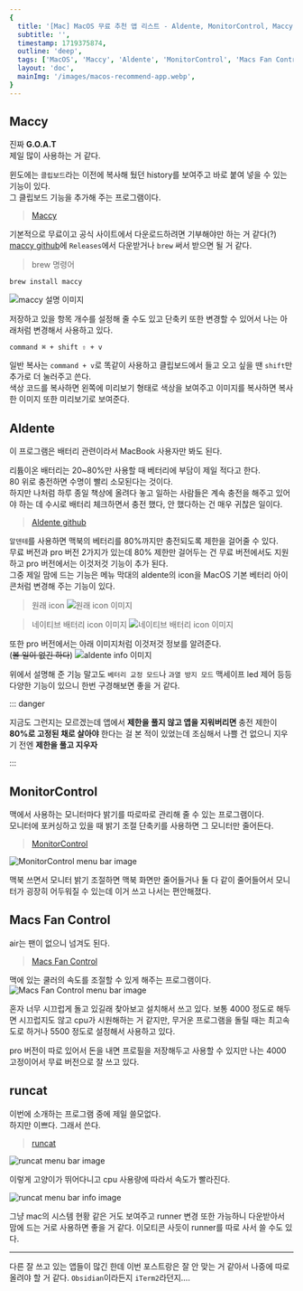 ```yaml
---
{
  title: '[Mac] MacOS 무료 추천 앱 리스트 - Aldente, MonitorControl, Maccy, Mac Fan Control, runcat',
  subtitle: '',
  timestamp: 1719375874,
  outline: 'deep',
  tags: ['MacOS', 'Maccy', 'Aldente', 'MonitorControl', 'Macs Fan Control', 'runcat'],
  layout: 'doc',
  mainImg: '/images/macos-recommend-app.webp',
}
---
```


## Maccy

진짜 **G.O.A.T**   
제일 많이 사용하는 거 같다.

윈도에는 `클립보드`라는 이전에 복사해 뒀던 history를 보여주고 바로 붙여 넣을 수 있는 기능이 있다.   
그 클립보드 기능을 추가해 주는 프로그램이다.

> [Maccy](https://maccy.app)

기본적으로 무료이고 공식 사이트에서 다운로드하려면 기부해야만 하는 거 같다(?)   
[maccy github](https://github.com/p0deje/Maccy)에 `Releases`에서 다운받거나 `brew` 써서 받으면 될 거 같다.

> brew 명령어
```
brew install maccy
```

![maccy 설명 이미지](/images/macos-recommend-app/maccy-1.png)

저장하고 있을 항목 개수를 설정해 줄 수도 있고 단축키 또한 변경할 수 있어서 나는 아래처럼 변경해서 사용하고 있다.

```
command ⌘ + shift ⇧ + v
```

일반 복사는 `command + v`로 똑같이 사용하고 클립보드에서 들고 오고 싶을 땐 `shift`만 추가로 더 눌러주고 쓴다.   
색상 코드를 복사하면 왼쪽에 미리보기 형태로 색상을 보여주고 이미지를 복사하면 복사한 이미지 또한 미리보기로 보여준다.


## Aldente

이 프로그램은 배터리 관련이라서 MacBook 사용자만 봐도 된다.

리튬이온 배터리는 20~80%만 사용할 때 베터리에 부담이 제일 적다고 한다.   
80 위로 충전하면 수명이 빨리 소모된다는 것이다.   
하지만 나처럼 하루 종일 책상에 올려다 놓고 일하는 사람들은 계속 충전을 해주고 있어야 하는 데 수시로 배터리 체크하면서 충전 했다, 안 했다하는 건 매우 귀찮은 일이다.

> [Aldente github](https://apphousekitchen.com/)

`알덴테`를 사용하면 맥북의 베터리를 80%까지만 충전되도록 제한을 걸어줄 수 있다.   
무료 버전과 pro 버전 2가지가 있는데 80% 제한만 걸어두는 건 무료 버전에서도 지원하고 pro 버전에서는 이것저것 기능이 추가 된다.   
그중 제일 맘에 드는 기능은 메뉴 막대의 aldente의 icon을 MacOS 기본 베터리 아이콘처럼 변경해 주는 기능이 있다.

> 원래 icon
![원래 icon 이미지](/images/macos-recommend-app/aldente-1.png)

> 네이티브 배터리 icon 이미지
![네이티브 배터리 icon 이미지](/images/macos-recommend-app/aldente-2.png)

또한 pro 버전에서는 아래 이미지처럼 이것저것 정보를 알려준다.   
(~~볼 일이 없긴 하다~~)
![aldente info 이미지](/images/macos-recommend-app/aldente-3.png)

위에서 설명해 준 기능 말고도 `베터리 교정 모드`나 `과열 방지 모드` 맥세이프 led 제어 등등 다양한 기능이 있으니 한번 구경해보면 좋을 거 같다.

::: danger

지금도 그런지는 모르겠는데 앱에서 **제한을 풀지 않고 앱을 지워버리면** 충전 제한이 **80%로 고정된 채로 살아야** 한다는 걸 본 적이 있었는데 조심해서 나쁠 건 없으니 지우기 전엔 **제한을 풀고 지우자**

:::

## MonitorControl

맥에서 사용하는 모니터마다 밝기를 따로따로 관리해 줄 수 있는 프로그램이다.   
모니터에 포커싱하고 있을 때 밝기 조절 단축키를 사용하면 그 모니터만 줄어든다.

> [MonitorControl](https://github.com/MonitorControl/MonitorControl)

![MonitorControl menu bar image](/images/macos-recommend-app/monitor-control-1.png)

맥북 쓰면서 모니터 밝기 조절하면 맥북 화면만 줄어들거나 둘 다 같이 줄어들어서 모니터가 굉장히 어두워질 수 있는데 이거 쓰고 나서는 편안해졌다.

## Macs Fan Control

air는 팬이 없으니 넘겨도 된다.

> [Macs Fan Control](https://crystalidea.com/macs-fan-control)

맥에 있는 쿨러의 속도를 조절할 수 있게 해주는 프로그램이다.
![Macs Fan Control menu bar image](/images/macos-recommend-app/macs-fan-control-1.png)

혼자 너무 시끄럽게 돌고 있길래 찾아보고 설치해서 쓰고 있다.
보통 4000 정도로 해두면 시끄럽지도 않고 cpu가 시원해하는 거 같지만, 무거운 프로그램을 돌릴 때는 최고속도로 하거나 5500 정도로 설정해서 사용하고 있다.

pro 버전이 따로 있어서 돈을 내면 프로필을 저장해두고 사용할 수 있지만 나는 4000 고정이어서 무료 버전으로 잘 쓰고 있다.


## runcat

이번에 소개하는 프로그램 중에 제일 쓸모없다.   
하지만 이쁘다. 그래서 쓴다.

> [runcat](https://kyome.io/runcat/index.html?lang=en)

![runcat menu bar image](/images/macos-recommend-app/runcat-1.gif)

이렇게 고양이가 뛰어다니고 cpu 사용량에 따라서 속도가 빨라진다.

![runcat menu bar info image](/images/macos-recommend-app/runcat-2.png)

그냥 mac의 시스템 현황 같은 거도 보여주고 runner 변경 또한 가능하니 다운받아서 맘에 드는 거로 사용하면 좋을 거 같다.
이모티콘 사듯이 runner를 따로 사서 쓸 수도 있다.

***

다른 잘 쓰고 있는 앱들이 많긴 한데 이번 포스트랑은 잘 안 맞는 거 같아서 나중에 따로 올려야 할 거 같다.
`Obsidian`이라든지 `iTerm2`라던지….
